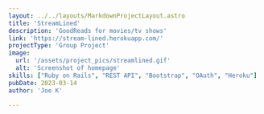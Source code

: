 ```yaml
---
layout: ../../layouts/MarkdownProjectLayout.astro
title: 'StreamLined'
description: 'GoodReads for movies/tv shows'
link: 'https://stream-lined.herokuapp.com/'
projectType: 'Group Project'
image: 
  url: '/assets/project_pics/streamlined.gif' 
  alt: 'Screenshot of homepage'
skills: ["Ruby on Rails", "REST API", "Bootstrap", "OAuth", "Heroku"]
pubDate: 2023-03-14
author: 'Joe K'

---
```

